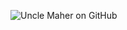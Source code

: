 ![Uncle Maher on GitHub](https://avatars3.githubusercontent.com/u/74265419?s=460&u=0337583077dcfbcb2e6e7360fb14a99c260e3cdf&v=4)
